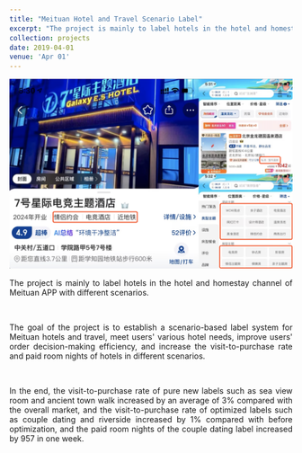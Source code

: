 ```yaml
---
title: "Meituan Hotel and Travel Scenario Label"
excerpt: "The project is mainly to label hotels in the hotel and homestay channel of Meituan APP with different scenarios.<br/><img src='/images/project_meituan_label.png' style='width: 600px; height: auto;'>"
collection: projects
date: 2019-04-01
venue: 'Apr 01'
---
```

 
<img src='/images/project_meituan_label.png' style='width: 800px; height: auto;'>
 
<p style="text-align: justify;">The project is mainly to label hotels in the hotel and homestay channel of Meituan APP with different scenarios.</p>

<br />

<p style="text-align: justify;">The goal of the project is to establish a scenario-based label system for Meituan hotels and travel, meet users' various hotel needs, improve users' order decision-making efficiency, and increase the visit-to-purchase rate and paid room nights of hotels in different scenarios.</p>

<br />
 
<p style="text-align: justify;">In the end, the visit-to-purchase rate of pure new labels such as sea view room and ancient town walk increased by an average of 3% compared with the overall market, and the visit-to-purchase rate of optimized labels such as couple dating and riverside increased by 1% compared with before optimization, and the paid room nights of the couple dating label increased by 957 in one week.</p>



